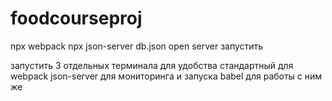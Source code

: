 # foodcourseproj

npx webpack
npx json-server db.json
open server запустить

запустить 3 отдельных терминала для удобства
стандартный для webpack
json-server для мониторинга и запуска
babel для работы с ним же
